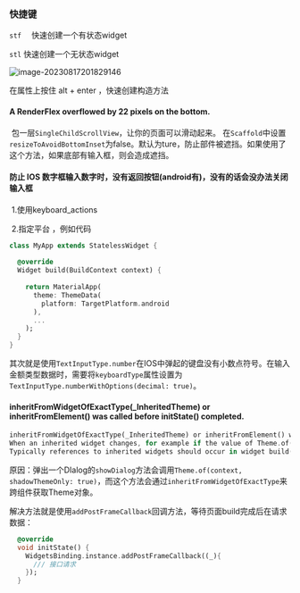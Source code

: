 ### 快捷键

`stf  ` 快速创建一个有状态widget

`stl`  快速创建一个无状态widget



![image-20230817201829146](F:\liming\flutter\img\image-20230817201829146.png)

在属性上按住 alt + enter ，快速创建构造方法





#### A RenderFlex overflowed by 22 pixels on the bottom.

​	包一层`SingleChildScrollView`，让你的页面可以滑动起来。 在`Scaffold`中设置`resizeToAvoidBottomInset`为false。默认为ture，防止部件被遮挡。如果使用了这个方法，如果底部有输入框，则会造成遮挡。

#### 防止  IOS 数字框输入数字时，没有返回按钮(android有)，没有的话会没办法关闭输入框

​	1.使用keyboard_actions

​	2.指定平台  ，例如代码

```dart
class MyApp extends StatelessWidget {
  
  @override
  Widget build(BuildContext context) {
    
    return MaterialApp(
      theme: ThemeData(
        platform: TargetPlatform.android
      ),
      ...
    );
  }
}
```

其次就是使用`TextInputType.number`在IOS中弹起的键盘没有小数点符号。在输入金额类型数据时，需要将`keyboardType`属性设置为`TextInputType.numberWithOptions(decimal: true)`。



#### inheritFromWidgetOfExactType(_InheritedTheme) or inheritFromElement() was called before initState() completed.

```dart
inheritFromWidgetOfExactType(_InheritedTheme) or inheritFromElement() was called before initState() completed.
When an inherited widget changes, for example if the value of Theme.of() changes, its dependent widgets are rebuilt. If the dependent widget’s reference to the inherited widget is in a constructor or an initState() method, then the rebuilt dependent widget will not reflect the changes in the inherited widget.
Typically references to inherited widgets should occur in widget build() methods. Alternatively, initialization based on inherited widgets can be placed in the didChangeDependencies method, which is called after initState and whenever the dependencies change thereafter.
```

原因：弹出一个DIalog的`showDialog`方法会调用`Theme.of(context, shadowThemeOnly: true)`，而这个方法会通过`inheritFromWidgetOfExactType`来跨组件获取Theme对象。

解决方法就是使用`addPostFrameCallback`回调方法，等待页面build完成后在请求数据：

```dart
  @override
  void initState() {
    WidgetsBinding.instance.addPostFrameCallback((_){
      /// 接口请求
    });
  }
```

